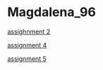 # Magdalena_96

[assighnment 2](https://github.com/Magdalena96/Magdalena_96/blob/master/Assignment_week_2.ipynb)

[assignment 4](https://github.com/Magdalena96/Magdalena_96/blob/master/Assignment_week_4%2BMaximilian%2BTichy.md)

[assignment 5](https://github.com/Magdalena96/Magdalena_96/blob/master/Assignment_week_5.md)
